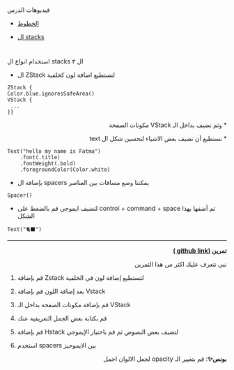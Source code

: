 

# <p dir="rtl">
فيديوهات الدرس</p>


* [الخطوط](https://youtu.be/OLRtp1v_IjQ)


* [ال stacks](https://youtu.be/7M7zPyycC8o)  


# <p dir="rtl">

استخدام انواع ال stacks ال ٣</p>




   * ال ZStack لنستطيع اضافة لون كخلفية 


   ```
ZStack {
  Color.blue.ignoresSafeArea()
  VStack {
    ...
  }}
```

 <p dir="rtl">
   * وثم نضيف بداخل الـ VStack مكونات الصفحة 
</p>

<p dir="rtl">
* نستطيع أن نضيف بعض الاشياء لتحسين شكل ال text 
</p>

```
Text("hello my name is Fatma")
    .font(.title)
    .fontWeight(.bold)
    .foregroundColor(Color.white)
```


* بإضافة ال spacers يمكننا وضع مسافات بين العناصر 

```  
Spacer()
```


* لتضيف ايموجي قم بالضغط على control + command + space  ثم أضفها بهذا الشكل 

 ```
Text("🐈‍⬛")
```




---

<p dir="rtl">
<strong>تمرين <a href="https://github.com/kuwaitcodes/ios-cw-2">(github link )</a></strong></p>


<p dir="rtl">
نبي نتعرف عليك اكثر من هذا التمرين</p>




1.  قم بإضافة Zstack لتستطيع إضافة لون في الخلفية 

2. بعد إضافة اللون قم بإضافة Vstack 

3. قم بإضافة مكونات الصفحة بداخل الـ VStack 

4. قم بكتابة بعض الجمل التعريفية عنك 

5. قم بإضافة Hstack لتضيف بعض النصوص ثم قم باختيار  الإيموجي 

6. استخدم spacers بين الايموجيز


<p dir="rtl">
<strong>بونص✨</strong>: قم بتغيير الـ opacity لجعل الالوان اجمل </p>

